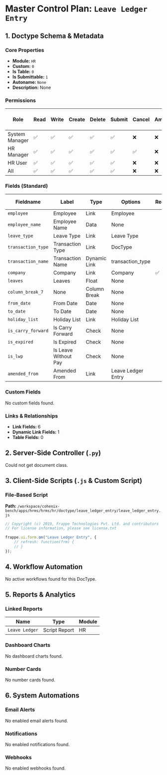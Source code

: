 # Master Control Plan: `Leave Ledger Entry`

## 1. Doctype Schema & Metadata

### Core Properties
- **Module:** `HR`
- **Custom:** `0`
- **Is Table:** `0`
- **Is Submittable:** `1`
- **Autoname:** `None`
- **Description:** None

### Permissions
| Role | Read | Write | Create | Delete | Submit | Cancel | Amend | Report | Import | Export | Print | Email | Share | Set User Perms |
|---|---|---|---|---|---|---|---|---|---|---|---|---|---|---|
| System Manager | ✅ | ✅ | ✅ | ✅ | ✅ | ❌ | ❌ | ✅ | ❌ | ✅ | ✅ | ✅ | ✅ | ❌ |
| HR Manager | ✅ | ✅ | ✅ | ✅ | ✅ | ✅ | ❌ | ✅ | ❌ | ✅ | ✅ | ✅ | ✅ | ❌ |
| HR User | ✅ | ✅ | ✅ | ✅ | ✅ | ❌ | ❌ | ✅ | ❌ | ✅ | ✅ | ✅ | ✅ | ❌ |
| All | ✅ | ✅ | ✅ | ✅ | ✅ | ❌ | ❌ | ✅ | ❌ | ✅ | ✅ | ✅ | ✅ | ❌ |


### Fields (Standard)
| Fieldname | Label | Type | Options | Required | Hidden | Read Only | Default | Description |
|---|---|---|---|---|---|---|---|---|
| `employee` | Employee | Link | Employee |  |  |  | None | None |
| `employee_name` | Employee Name | Data | None |  |  |  | None | None |
| `leave_type` | Leave Type | Link | Leave Type |  |  |  | None | None |
| `transaction_type` | Transaction Type | Link | DocType |  |  |  | None | None |
| `transaction_name` | Transaction Name | Dynamic Link | transaction_type |  |  |  | None | None |
| `company` | Company | Link | Company | ✅ |  | ✅ | None | None |
| `leaves` | Leaves | Float | None |  |  |  | None | None |
| `column_break_7` | None | Column Break | None |  |  |  | None | None |
| `from_date` | From Date | Date | None |  |  |  | None | None |
| `to_date` | To Date | Date | None |  |  |  | None | None |
| `holiday_list` | Holiday List | Link | Holiday List |  |  |  | None | None |
| `is_carry_forward` | Is Carry Forward | Check | None |  |  |  | 0 | None |
| `is_expired` | Is Expired | Check | None |  |  |  | 0 | None |
| `is_lwp` | Is Leave Without Pay | Check | None |  |  |  | 0 | None |
| `amended_from` | Amended From | Link | Leave Ledger Entry |  |  | ✅ | None | None |


### Custom Fields
No custom fields found.


### Links & Relationships
- **Link Fields:** 6
- **Dynamic Link Fields:** 1
- **Table Fields:** 0

## 2. Server-Side Controller (`.py`)
Could not get document class.


## 3. Client-Side Scripts (`.js` & Custom Script)
### File-Based Script
**Path:** `/workspace/cohenix-bench/apps/hrms/hrms/hr/doctype/leave_ledger_entry/leave_ledger_entry.js`
```javascript
// Copyright (c) 2019, Frappe Technologies Pvt. Ltd. and contributors
// For license information, please see license.txt

frappe.ui.form.on("Leave Ledger Entry", {
	// refresh: function(frm) {
	// }
});

```




## 4. Workflow Automation
No active workflows found for this DocType.


## 5. Reports & Analytics
### Linked Reports
| Name | Type | Module |
|---|---|---|
| `Leave Ledger` | Script Report | HR |



### Dashboard Charts
No dashboard charts found.


### Number Cards
No number cards found.


## 6. System Automations
### Email Alerts
No enabled email alerts found.


### Notifications
No enabled notifications found.


### Webhooks
No enabled webhooks found.
